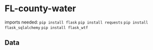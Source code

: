 # FL-county-water
imports needed:
```pip install flask```
```pip install requests```
```pip install flask_sqlalchemy```
```pip install flask_wtf```


## Data
